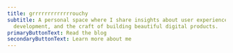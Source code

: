 ```yaml
---
title: grrrrrrrrrrrrrouchy
subtitle: A personal space where I share insights about user experience, web
  development, and the craft of building beautiful digital products.
primaryButtonText: Read the blog
secondaryButtonText: Learn more about me
---
```

